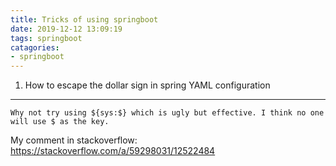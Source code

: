 ```yaml
---
title: Tricks of using springboot
date: 2019-12-12 13:09:19
tags: springboot
catagories:
- springboot
---
```


1. How to escape the dollar sign in spring YAML configuration
----

```
Why not try using ${sys:$} which is ugly but effective. I think no one will use $ as the key.
```

My comment in stackoverflow: https://stackoverflow.com/a/59298031/12522484
